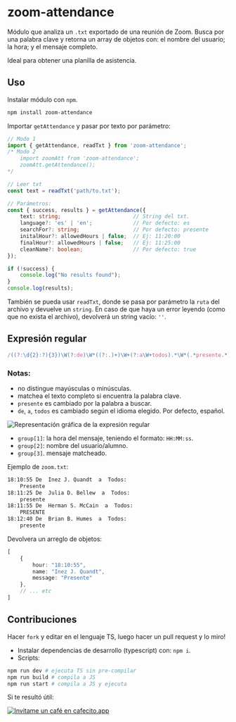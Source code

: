 # zoom-attendance

Módulo que analiza un `.txt` exportado de una reunión de Zoom. Busca por una palabra clave y retorna un array de objetos con: el nombre del usuario; la hora; y el mensaje completo. 

Ideal para obtener una planilla de asistencia.

## Uso
Instalar módulo con `npm`.
```bash
npm install zoom-attendance
```

Importar `getAttendance` y pasar por texto por parámetro:

```ts
// Modo 1
import { getAttendance, readTxt } from 'zoom-attendance';
/* Modo 2
    import zoomAtt from 'zoom-attendance';
    zoomAtt.getAttendance();
*/

// Leer txt
const text = readTxt('path/to.txt');

// Parámetros:
const { success, results } = getAttendance({
    text: string;                       // String del txt.
    language?: 'es' | 'en';             // Por defecto: es
    searchFor?: string;                 // Por defecto: presente
    initalHour?: allowedHours | false;  // Ej: 11:20:00
    finalHour?: allowedHours | false;   // Ej: 11:25:00
    cleanName?: boolean;                // Por defecto: true
});

if (!success) {
    console.log("No results found");
}
console.log(results);
```

También se pueda usar `readTxt`, donde se pasa por parámetro la `ruta` del archivo y devuelve un `string`. En caso de que haya un error leyendo (como que no exista el archivo), devolverá un string vacío: `''`.

## Expresión regular

```js
/((?:\d{2}:?){3})\W(?:de)\W*((?:.)+)\W+(?:a\W+todos).*\W*(.*presente.*)/gi
```
### Notas: 
- no distingue mayúsculas o minúsculas.
- matchea el texto completo si encuentra la palabra clave.
- `presente` es cambiado por la palabra a buscar. 
- `de`, `a`, `todos` es cambiado según el idioma elegido. Por defecto, español.

![Representación gráfica de la expresión regular](https://i.imgur.com/7ugzNWY.png)

- `group[1]`: la hora del mensaje, teniendo el formato: `HH:MM:ss`.
- `group[2]`: nombre del usuario/alumno.
- `group[3]`. mensaje matcheado.

Ejemplo de `zoom.txt`:

```txt
18:10:55 De  Inez J. Quandt  a  Todos:
	Presente
18:11:25 De  Julia D. Bellew  a  Todos:
	presente
18:11:55 De  Herman S. McCain  a  Todos:
	PRESENTE
18:12:40 De  Brian B. Humes  a  Todos:
	presente
```

Devolvera un arreglo de objetos:

```ts
[
    {
        hour: "18:10:55",
        name: "Inez J. Quandt",
        message: "Presente"
    },
    // ... etc
]
```

## Contribuciones

Hacer `fork` y editar en el lenguaje TS, luego hacer un pull request y lo miro!

- Instalar dependencias de desarrollo (typescript) con: `npm i`.
- Scripts:

```bash
npm run dev # ejecuta TS sin pre-compilar
npm run build # compila a JS
npm run start # compila a JS y ejecuta
```

Si te resultó útil:

[![Invitame un café en cafecito.app](https://cdn.cafecito.app/imgs/buttons/button_1.svg)](https://cafecito.app/juansegnana)